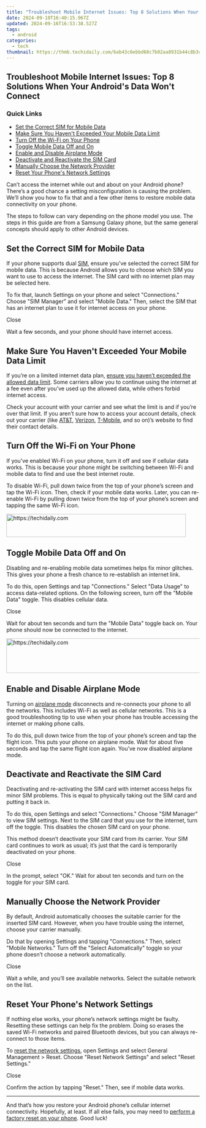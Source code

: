 ```yaml
---
title: "Troubleshoot Mobile Internet Issues: Top 8 Solutions When Your Android's Data Won't Connect"
date: 2024-09-10T16:40:15.967Z
updated: 2024-09-16T16:53:38.527Z
tags:
  - android
categories:
  - tech
thumbnail: https://thmb.techidaily.com/bab43c6ebbd68c7b02aa8931b44c8b3c5cf156c7a7bd1aa24fbe3ea34de877b1.jpg
---
```


## Troubleshoot Mobile Internet Issues: Top 8 Solutions When Your Android's Data Won't Connect

### Quick Links

* [Set the Correct SIM for Mobile Data](https://android-location-track.techidaily.com/in-2024-how-to-spy-on-text-messages-from-computer-and-infinix-smart-8-drfone-by-drfone-virtual-android/)
* [Make Sure You Haven't Exceeded Your Mobile Data Limit](https://iphone-unlock.techidaily.com/in-2024-4-ways-to-unlock-iphone-14-plus-to-use-usb-accessories-without-passcode-drfone-by-drfone-ios/)
* [Turn Off the Wi-Fi on Your Phone](https://fake-location.techidaily.com/how-to-fix-oneplus-nord-n30-5g-find-my-friends-no-location-found-drfone-by-drfone-virtual-android/)
* [Toggle Mobile Data Off and On](https://tiktok-videos.techidaily.com/new-keep-your-content-safe-guidelines-for-clearance-of-tiktok-videos-for-2024/)
* [Enable and Disable Airplane Mode](https://screen-sharing-recording.techidaily.com/2024-approved-premier-ios-choice-best-emulators-of-psp-games/)
* [Deactivate and Reactivate the SIM Card](https://location-social.techidaily.com/in-2024-4-most-known-ways-to-find-someone-on-tinder-for-apple-iphone-14-pro-max-by-name-drfone-by-drfone-virtual-ios/)
* [Manually Choose the Network Provider](https://fox-info.techidaily.com/2024-approved-master-the-science-and-art-of-attention-grabbing-titles/)
* [Reset Your Phone's Network Settings](https://vimeo-videos.techidaily.com/updated-2024-approved-flashback-to-fame-vimeo-glimpse/)

 Can’t access the internet while out and about on your Android phone? There’s a good chance a setting misconfiguration is causing the problem. We’ll show you how to fix that and a few other items to restore mobile data connectivity on your phone.

 The steps to follow can vary depending on the phone model you use. The steps in this guide are from a Samsung Galaxy phone, but the same general concepts should apply to other Android devices.

##  Set the Correct SIM for Mobile Data

 If your phone supports dual [SIM](https://remote-screen-capture.techidaily.com/in-2024-superior-video-editing-software-for-online-sessions/), ensure you’ve selected the correct SIM for mobile data. This is because Android allows you to choose which SIM you want to use to access the internet. The SIM card with no internet plan may be selected here.

 To fix that, launch Settings on your phone and select "Connections." Choose "SIM Manager" and select "Mobile Data." Then, select the SIM that has an internet plan to use it for internet access on your phone.

Close 

 Wait a few seconds, and your phone should have internet access.

##  Make Sure You Haven't Exceeded Your Mobile Data Limit

 If you’re on a limited internet data plan, [ensure you haven’t exceeded the allowed data limit](https://win-howtos.techidaily.com/how-to-get-the-brightness-control-back-in-working-order-on-windows-11/). Some carriers allow you to continue using the internet at a fee even after you’ve used up the allowed data, while others forbid internet access.

 Check your account with your carrier and see what the limit is and if you’re over that limit. If you aren’t sure how to access your account details, check out your carrier (like [AT&T](https://www.anrdoezrs.net/links/3607085/type/dlg/sid/UUhtgUeUpU2003858/https://www.att.com/support/contact-us/), [Verizon](https://www.anrdoezrs.net/links/3607085/type/dlg/sid/UUhtgUeUpU2003858/https://www.verizon.com/support/contact-us/), [T-Mobile](https://www.t-mobile.com/contact-us), and so on)’s website to find their contact details.

##  Turn Off the Wi-Fi on Your Phone

 If you’ve enabled Wi-Fi on your phone, turn it off and see if cellular data works. This is because your phone might be switching between Wi-Fi and mobile data to find and use the best internet route.

 To disable Wi-Fi, pull down twice from the top of your phone’s screen and tap the Wi-Fi icon. Then, check if your mobile data works. Later, you can re-enable Wi-Fi by pulling down twice from the top of your phone’s screen and tapping the same Wi-Fi icon.

<!-- affiliate ads begin -->
<a href="https://aligracehair.sjv.io/c/5597632/2135374/19272" target="_top" id="2135374">
  <img src="//a.impactradius-go.com/display-ad/19272-2135374" border="0" alt="https://techidaily.com" width="468" height="60"/>
</a>
<img height="0" width="0" src="https://aligracehair.sjv.io/i/5597632/2135374/19272" style="position:absolute;visibility:hidden;" border="0" />
<!-- affiliate ads end -->

##  Toggle Mobile Data Off and On

 Disabling and re-enabling mobile data sometimes helps fix minor glitches. This gives your phone a fresh chance to re-establish an internet link.

 To do this, open Settings and tap "Connections." Select "Data Usage" to access data-related options. On the following screen, turn off the "Mobile Data" toggle. This disables cellular data.

Close 

 Wait for about ten seconds and turn the "Mobile Data" toggle back on. Your phone should now be connected to the internet.

<!-- affiliate ads begin -->
<a href="https://ephamedtechinc.pxf.io/c/5597632/2137207/26400" target="_top" id="2137207">
  <img src="//a.impactradius-go.com/display-ad/26400-2137207" border="0" alt="https://techidaily.com" width="728" height="90"/>
</a>
<img height="0" width="0" src="https://ephamedtechinc.pxf.io/i/5597632/2137207/26400" style="position:absolute;visibility:hidden;" border="0" />
<!-- affiliate ads end -->

##  Enable and Disable Airplane Mode

 Turning on [airplane mode](https://audio-shaping.techidaily.com/updated-in-2024-cutting-edge-audio-tools-for-iphone-and-ipad-enthusiasts/) disconnects and re-connects your phone to all the networks. This includes Wi-Fi as well as cellular networks. This is a good troubleshooting tip to use when your phone has trouble accessing the internet or making phone calls.

 To do this, pull down twice from the top of your phone’s screen and tap the flight icon. This puts your phone on airplane mode. Wait for about five seconds and tap the same flight icon again. You’ve now disabled airplane mode.

##  Deactivate and Reactivate the SIM Card

 Deactivating and re-activating the SIM card with internet access helps fix minor SIM problems. This is equal to physically taking out the SIM card and putting it back in.

 To do this, open Settings and select "Connections." Choose "SIM Manager" to view SIM settings. Next to the SIM card that you use for the internet, turn off the toggle. This disables the chosen SIM card on your phone.

 This method doesn’t deactivate your SIM card from its carrier. Your SIM card continues to work as usual; it’s just that the card is temporarily deactivated on your phone.

Close 

 In the prompt, select "OK." Wait for about ten seconds and turn on the toggle for your SIM card.

##  Manually Choose the Network Provider

 By default, Android automatically chooses the suitable carrier for the inserted SIM card. However, when you have trouble using the internet, choose your carrier manually.

 Do that by opening Settings and tapping "Connections." Then, select "Mobile Networks." Turn off the "Select Automatically" toggle so your phone doesn’t choose a network automatically.

Close 

 Wait a while, and you’ll see available networks. Select the suitable network on the list.

##  Reset Your Phone's Network Settings

 If nothing else works, your phone’s network settings might be faulty. Resetting these settings can help fix the problem. Doing so erases the saved Wi-Fi networks and paired Bluetooth devices, but you can always re-connect to those items.

 To [reset the network settings](https://buynow-info.techidaily.com/unveiling-the-best-smart-speaker-for-melody-lovers-the-nest-audio-assessment/), open Settings and select General Management > Reset. Choose "Reset Network Settings" and select "Reset Settings."

Close 

 Confirm the action by tapping "Reset." Then, see if mobile data works.

---

 And that’s how you restore your Android phone’s cellular internet connectivity. Hopefully, at least. If all else fails, you may need to [perform a factory reset on your phone](https://apple-account.techidaily.com/in-2024-how-to-get-the-apple-id-verification-code-from-apple-iphone-14-in-the-best-ways-by-drfone-ios/). Good luck!

<ins class="adsbygoogle"
     style="display:block"
     data-ad-format="autorelaxed"
     data-ad-client="ca-pub-7571918770474297"
     data-ad-slot="1223367746"></ins>

<ins class="adsbygoogle"
     style="display:block"
     data-ad-client="ca-pub-7571918770474297"
     data-ad-slot="8358498916"
     data-ad-format="auto"
     data-full-width-responsive="true"></ins>



